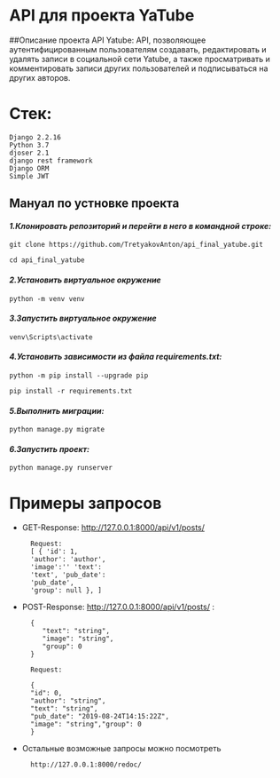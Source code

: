 <h1> API для проекта YaTube</h1>
##Описание проекта API Yatube:
API, позволяющее аутентифицированным пользователям создавать, 
редактировать и удалять записи в социальной сети Yatube, а также просматривать 
и комментировать записи других пользователей и подписываться на других авторов. 

<h1>Стек:</h1>

    Django 2.2.16
    Python 3.7
    djoser 2.1
    django rest framework
    Django ORM
    Simple JWT

<h2>Мануал по устновке проекта</h2>

<h4><i>1.Клонировать репозиторий и перейти в него в командной строке:</i></h4>

    git clone https://github.com/TretyakovAnton/api_final_yatube.git

    cd api_final_yatube

<h4><i>2.Установить виртуальное окружение</i></h4>

    python -m venv venv

<h4><i>3.Запустить виртуальное окружение</i></h4>

    venv\Scripts\activate

<h4><i>4.Установить зависимости из файла requirements.txt:</i></h4>

    python -m pip install --upgrade pip

    pip install -r requirements.txt

<h4><i>5.Выполнить миграции:</i></h4>

    python manage.py migrate

<h4><i>6.Запустить проект:</i></h4>

    python manage.py runserver
      
<h1>Примеры запросов</h1>

- GET-Response: http://127.0.0.1:8000/api/v1/posts/ 

        Request:
        [ { 'id': 1, 
        'author': 'author', 
        'image':'' 'text': 
        'text', 'pub_date': 
        'pub_date', 
        'group': null }, ]

- POST-Response: http://127.0.0.1:8000/api/v1/posts/ :

        {
           "text": "string",
           "image": "string",
           "group": 0
        }

        Request:

        {
        "id": 0,
        "author": "string",
        "text": "string",
        "pub_date": "2019-08-24T14:15:22Z",
        "image": "string","group": 0
        }


- Остальные возможные запросы можно посмотреть 

        http://127.0.0.1:8000/redoc/